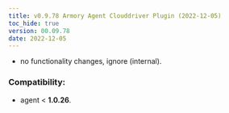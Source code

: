 ```yaml
---
title: v0.9.78 Armory Agent Clouddriver Plugin (2022-12-05)
toc_hide: true
version: 00.09.78
date: 2022-12-05
---
```


- no functionality changes, ignore (internal).
### Compatibility:
- agent < **1.0.26**. 
